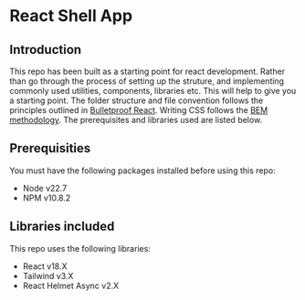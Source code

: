 # React Shell App

## Introduction
This repo has been built as a starting point for react development. Rather than go through the process of setting up the struture, and implementing commonly used utilities, components, libraries etc. This will help to give you a starting point. 
The folder structure and file convention follows the principles outlined in [Bulletproof React](https://github.com/alan2207/bulletproof-react/tree/master). Writing CSS follows the [BEM methodology](https://getbem.com/introduction/). The prerequisites and libraries used are listed below.

## Prerequisities
You must have the following packages installed before using this repo:
- Node v22.7
- NPM v10.8.2

## Libraries included
This repo uses the following libraries:
- React v18.X
- Tailwind v3.X
- React Helmet Async v2.X